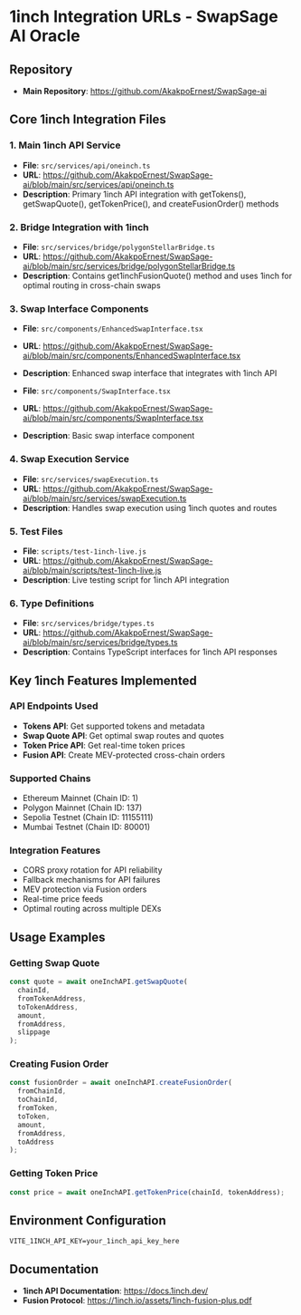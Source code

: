 # 1inch Integration URLs - SwapSage AI Oracle

## Repository
- **Main Repository**: https://github.com/AkakpoErnest/SwapSage-ai

## Core 1inch Integration Files

### 1. Main 1inch API Service
- **File**: `src/services/api/oneinch.ts`
- **URL**: https://github.com/AkakpoErnest/SwapSage-ai/blob/main/src/services/api/oneinch.ts
- **Description**: Primary 1inch API integration with getTokens(), getSwapQuote(), getTokenPrice(), and createFusionOrder() methods

### 2. Bridge Integration with 1inch
- **File**: `src/services/bridge/polygonStellarBridge.ts`
- **URL**: https://github.com/AkakpoErnest/SwapSage-ai/blob/main/src/services/bridge/polygonStellarBridge.ts
- **Description**: Contains get1inchFusionQuote() method and uses 1inch for optimal routing in cross-chain swaps

### 3. Swap Interface Components
- **File**: `src/components/EnhancedSwapInterface.tsx`
- **URL**: https://github.com/AkakpoErnest/SwapSage-ai/blob/main/src/components/EnhancedSwapInterface.tsx
- **Description**: Enhanced swap interface that integrates with 1inch API

- **File**: `src/components/SwapInterface.tsx`
- **URL**: https://github.com/AkakpoErnest/SwapSage-ai/blob/main/src/components/SwapInterface.tsx
- **Description**: Basic swap interface component

### 4. Swap Execution Service
- **File**: `src/services/swapExecution.ts`
- **URL**: https://github.com/AkakpoErnest/SwapSage-ai/blob/main/src/services/swapExecution.ts
- **Description**: Handles swap execution using 1inch quotes and routes

### 5. Test Files
- **File**: `scripts/test-1inch-live.js`
- **URL**: https://github.com/AkakpoErnest/SwapSage-ai/blob/main/scripts/test-1inch-live.js
- **Description**: Live testing script for 1inch API integration

### 6. Type Definitions
- **File**: `src/services/bridge/types.ts`
- **URL**: https://github.com/AkakpoErnest/SwapSage-ai/blob/main/src/services/bridge/types.ts
- **Description**: Contains TypeScript interfaces for 1inch API responses

## Key 1inch Features Implemented

### API Endpoints Used
- **Tokens API**: Get supported tokens and metadata
- **Swap Quote API**: Get optimal swap routes and quotes
- **Token Price API**: Get real-time token prices
- **Fusion API**: Create MEV-protected cross-chain orders

### Supported Chains
- Ethereum Mainnet (Chain ID: 1)
- Polygon Mainnet (Chain ID: 137)
- Sepolia Testnet (Chain ID: 11155111)
- Mumbai Testnet (Chain ID: 80001)

### Integration Features
- CORS proxy rotation for API reliability
- Fallback mechanisms for API failures
- MEV protection via Fusion orders
- Real-time price feeds
- Optimal routing across multiple DEXs

## Usage Examples

### Getting Swap Quote
```typescript
const quote = await oneInchAPI.getSwapQuote(
  chainId,
  fromTokenAddress,
  toTokenAddress,
  amount,
  fromAddress,
  slippage
);
```

### Creating Fusion Order
```typescript
const fusionOrder = await oneInchAPI.createFusionOrder(
  fromChainId,
  toChainId,
  fromToken,
  toToken,
  amount,
  fromAddress,
  toAddress
);
```

### Getting Token Price
```typescript
const price = await oneInchAPI.getTokenPrice(chainId, tokenAddress);
```

## Environment Configuration
```env
VITE_1INCH_API_KEY=your_1inch_api_key_here
```

## Documentation
- **1inch API Documentation**: https://docs.1inch.dev/
- **Fusion Protocol**: https://1inch.io/assets/1inch-fusion-plus.pdf 